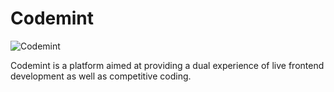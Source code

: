 # Codemint

![Codemint](https://user-images.githubusercontent.com/42903859/139573580-f3dc2d53-7145-4229-a25f-1416e6e7f072.png)

Codemint is a platform aimed at providing a dual experience of live frontend development as well as competitive coding.
